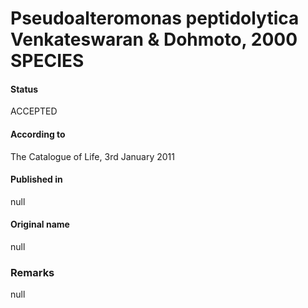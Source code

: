# Pseudoalteromonas peptidolytica Venkateswaran & Dohmoto, 2000 SPECIES

#### Status
ACCEPTED

#### According to
The Catalogue of Life, 3rd January 2011

#### Published in
null

#### Original name
null

### Remarks
null